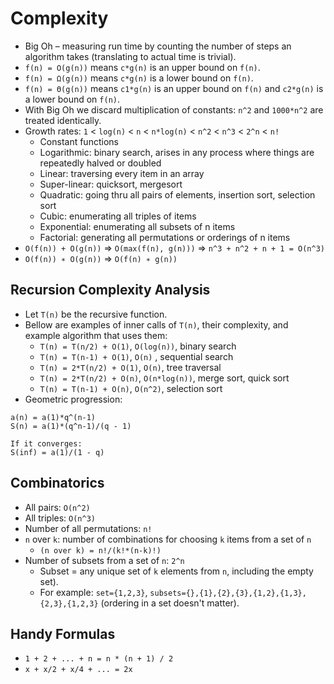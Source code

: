# Complexity

- Big Oh – measuring run time by counting the number of steps an algorithm takes (translating to actual time is trivial).
- `f(n) = O(g(n))` means `c*g(n)` is an upper bound on `f(n)`.
- `f(n) = Ω(g(n))` means `c*g(n)` is a lower bound on `f(n)`.
- `f(n) = Θ(g(n))` means `c1*g(n)` is an upper bound on `f(n)` and `c2*g(n)` is a lower bound on `f(n)`.
- With Big Oh we discard multiplication of constants: `n^2` and `1000*n^2` are treated identically.
- Growth rates: `1` < `log(n)` < `n` < `n*log(n)` < `n^2` < `n^3` < `2^n` < `n!`
    - Constant functions
    - Logarithmic: binary search, arises in any process where things are repeatedly halved or doubled
    - Linear: traversing every item in an array
    - Super-linear: quicksort, mergesort
    - Quadratic: going thru all pairs of elements, insertion sort, selection sort
    - Cubic: enumerating all triples of items
    - Exponential: enumerating all subsets of n items
    - Factorial: generating all permutations or orderings of n items
- `O(f(n)) + O(g(n))` => `O(max(f(n), g(n)))` => `n^3 + n^2 + n + 1 = O(n^3)`
- `O(f(n)) ∗ O(g(n))` => `O(f(n) ∗ g(n))`

## Recursion Complexity Analysis

- Let `T(n)` be the recursive function.
- Bellow are examples of inner calls of `T(n)`, their complexity, and example algorithm that uses them:
    - `T(n) = T(n/2) + O(1)`, `O(log(n))`, binary search
    - `T(n) = T(n-1) + O(1)`, `O(n)` , sequential search
    - `T(n) = 2*T(n/2) + O(1)`, `O(n)`, tree traversal
    - `T(n) = 2*T(n/2) + O(n)`, `O(n*log(n))`, merge sort, quick sort
    - `T(n) = T(n-1) + O(n)`, `O(n^2)`, selection sort
- Geometric progression:

```
a(n) = a(1)*q^(n-1)
S(n) = a(1)*(q^n-1)/(q - 1)

If it converges:
S(inf) = a(1)/(1 - q)
```

## Combinatorics

- All pairs: `O(n^2)`
- All triples: `O(n^3)`
- Number of all permutations: `n!`
- `n` over `k`: number of combinations for choosing `k` items from a set of `n`
    - `(n over k) = n!/(k!*(n-k)!)`
- Number of subsets from a set of `n`: `2^n`
    - Subset = any unique set of `k` elements from `n`, including the empty set).
    - For example: `set={1,2,3}`, `subsets={},{1},{2},{3},{1,2},{1,3},{2,3},{1,2,3}` (ordering in a set doesn't matter).

## Handy Formulas

- `1 + 2 + ... + n = n * (n + 1) / 2`
- `x + x/2 + x/4 + ... = 2x`
